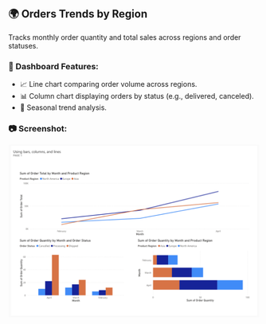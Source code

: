 ## 🌍 Orders Trends by Region

Tracks monthly order quantity and total sales across regions and order statuses.

### 🧩 Dashboard Features:
- 📈 Line chart comparing order volume across regions.
- 📊 Column chart displaying orders by status (e.g., delivered, canceled).
- 📆 Seasonal trend analysis.

### 📷 Screenshot:
![Orders by Region](./orders-trends.png)
